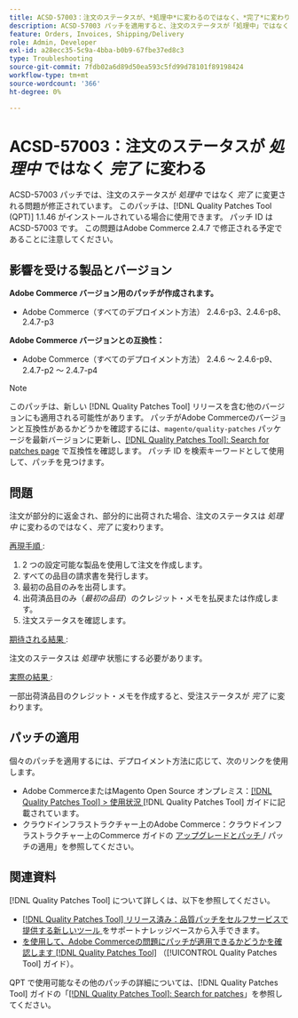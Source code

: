```yaml
---
title: ACSD-57003：注文のステータスが、*処理中*に変わるのではなく、*完了*に変わります
description: ACSD-57003 パッチを適用すると、注文のステータスが「処理中」ではなく「完了」に変わるAdobe Commerceの問題が修正されます。
feature: Orders, Invoices, Shipping/Delivery
role: Admin, Developer
exl-id: a28ecc35-5c9a-4bba-b0b9-67fbe37ed8c3
type: Troubleshooting
source-git-commit: 7fdb02a6d89d50ea593c5fd99d78101f89198424
workflow-type: tm+mt
source-wordcount: '366'
ht-degree: 0%

---
```


# ACSD-57003：注文のステータスが *処理中* ではなく *完了* に変わる

ACSD-57003 パッチでは、注文のステータスが *処理中* ではなく *完了* に変更される問題が修正されています。 このパッチは、[!DNL Quality Patches Tool (QPT)] 1.1.46 がインストールされている場合に使用できます。 パッチ ID は ACSD-57003 です。 この問題はAdobe Commerce 2.4.7 で修正される予定であることに注意してください。

## 影響を受ける製品とバージョン

**Adobe Commerce バージョン用のパッチが作成されます。**

* Adobe Commerce（すべてのデプロイメント方法） 2.4.6-p3、2.4.6-p8、2.4.7-p3

**Adobe Commerce バージョンとの互換性：**

* Adobe Commerce（すべてのデプロイメント方法） 2.4.6 ～ 2.4.6-p9、2.4.7-p2 ～ 2.4.7-p4

>[!NOTE]
>
>このパッチは、新しい [!DNL Quality Patches Tool] リリースを含む他のバージョンにも適用される可能性があります。 パッチがAdobe Commerceのバージョンと互換性があるかどうかを確認するには、`magento/quality-patches` パッケージを最新バージョンに更新し、[[!DNL Quality Patches Tool]: Search for patches page](https://experienceleague.adobe.com/tools/commerce-quality-patches/index.html) で互換性を確認します。 パッチ ID を検索キーワードとして使用して、パッチを見つけます。

## 問題

注文が部分的に返金され、部分的に出荷された場合、注文のステータスは *処理中* に変わるのではなく、*完了* に変わります。

<u> 再現手順 </u>:

1. 2 つの設定可能な製品を使用して注文を作成します。
1. すべての品目の請求書を発行します。
1. 最初の品目のみを出荷します。
1. 出荷済品目のみ（*最初の品目*）のクレジット・メモを払戻または作成します。
1. 注文ステータスを確認します。

<u> 期待される結果 </u>:

注文のステータスは _処理中_ 状態にする必要があります。

<u> 実際の結果 </u>:

一部出荷済品目のクレジット・メモを作成すると、受注ステータスが *完了* に変わります。

## パッチの適用

個々のパッチを適用するには、デプロイメント方法に応じて、次のリンクを使用します。

* Adobe CommerceまたはMagento Open Source オンプレミス：[[!DNL Quality Patches Tool] > 使用状況 ](/help/tools/quality-patches-tool/usage.md)[!DNL Quality Patches Tool] ガイドに記載されています。
* クラウドインフラストラクチャー上のAdobe Commerce：クラウドインフラストラクチャー上のCommerce ガイドの [ アップグレードとパッチ ](https://experienceleague.adobe.com/docs/commerce-cloud-service/user-guide/develop/upgrade/apply-patches.html)/ パッチの適用」を参照してください。

## 関連資料

[!DNL Quality Patches Tool] について詳しくは、以下を参照してください。

* [[!DNL Quality Patches Tool]  リリース済み：品質パッチをセルフサービスで提供する新しいツール ](https://experienceleague.adobe.com/en/docs/commerce-operations/tools/quality-patches-tool/quality-patches-tool-to-self-serve-quality-patches) をサポートナレッジベースから入手できます。
* [ を使用して、Adobe Commerceの問題にパッチが適用できるかどうかを確認します  [!DNL Quality Patches Tool]](/help/tools/quality-patches-tool/patches-available-in-qpt/check-patch-for-magento-issue-with-magento-quality-patches.md) （[!UICONTROL Quality Patches Tool] ガイド）。


QPT で使用可能なその他のパッチの詳細については、[!DNL Quality Patches Tool] ガイドの「[[!DNL Quality Patches Tool]: Search for patches](https://experienceleague.adobe.com/tools/commerce-quality-patches/index.html)」を参照してください。
